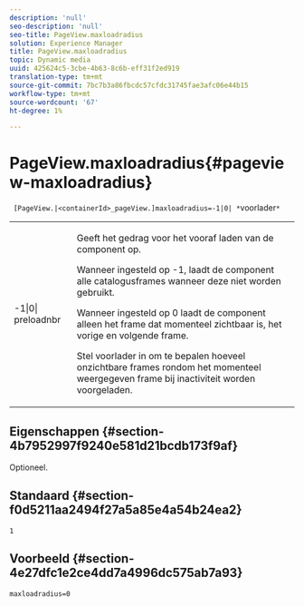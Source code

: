 ```yaml
---
description: 'null'
seo-description: 'null'
seo-title: PageView.maxloadradius
solution: Experience Manager
title: PageView.maxloadradius
topic: Dynamic media
uuid: 425624c5-3cbe-4b63-8c6b-eff31f2ed919
translation-type: tm+mt
source-git-commit: 7bc7b3a86fbcdc57cfdc31745fae3afc06e44b15
workflow-type: tm+mt
source-wordcount: '67'
ht-degree: 1%

---
```



# PageView.maxloadradius{#pageview-maxloadradius}

` [PageView.|<containerId>_pageView.]maxloadradius=-1|0| *`voorlader`*`

<table id="table_985ADD6C9BD04C629A84C9C625CCCFEB"> 
 <tbody> 
  <tr> 
   <td colname="col1"> <p><span class="codeph">-1|0|<span class="varname"> preloadnbr</span></span> </p> </td> 
   <td colname="col2"> <p>Geeft het gedrag voor het vooraf laden van de component op. </p> <p>Wanneer ingesteld op <span class="codeph"> -1</span>, laadt de component alle catalogusframes wanneer deze niet worden gebruikt. </p> <p> Wanneer ingesteld op <span class="codeph"> 0</span> laadt de component alleen het frame dat momenteel zichtbaar is, het vorige en volgende frame. </p> <p>Stel <span class="codeph"><span class="varname"> voorlader</span></span> in om te bepalen hoeveel onzichtbare frames rondom het momenteel weergegeven frame bij inactiviteit worden voorgeladen. </p> </td> 
  </tr> 
 </tbody> 
</table>

## Eigenschappen {#section-4b7952997f9240e581d21bcdb173f9af}

Optioneel.

## Standaard {#section-f0d5211aa2494f27a5a85e4a54b24ea2}

`1`

## Voorbeeld {#section-4e27dfc1e2ce4dd7a4996dc575ab7a93}

`maxloadradius=0`
